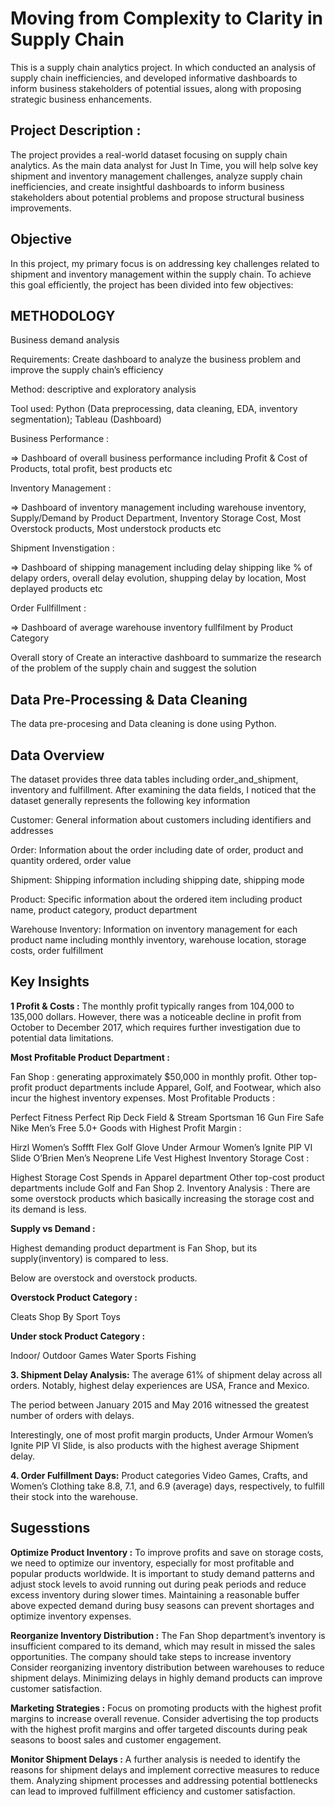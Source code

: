 # Moving from Complexity to Clarity in Supply Chain

This is a supply chain analytics project. In which conducted an analysis of supply chain inefficiencies, and developed informative dashboards to inform business stakeholders of potential issues, along with proposing strategic business enhancements.

## Project Description :
The project provides a real-world dataset focusing on supply chain analytics. As the main data analyst for Just In Time, you will help solve key shipment and inventory management challenges, analyze supply chain inefficiencies, and create insightful dashboards to inform business stakeholders about potential problems and propose structural business improvements.

## Objective 
In this project, my primary focus is on addressing key challenges related to shipment and inventory management within the supply chain. To achieve this goal efficiently, the project has been divided into few objectives:

## METHODOLOGY

Business demand analysis

Requirements: Create dashboard to analyze the business problem and improve the supply chain’s efficiency

Method: descriptive and exploratory analysis

Tool used: Python (Data preprocessing, data cleaning, EDA, inventory segmentation); Tableau (Dashboard)

Business Performance : 

=> Dashboard of overall business performance including Profit & Cost of Products, total profit, best products etc 

Inventory Management :

=> Dashboard of inventory management including warehouse inventory, Supply/Demand by Product Department, Inventory Storage Cost, Most Overstock products, Most understock products etc

Shipment Invenstigation :

=> Dashboard of shipping management including delay shipping like % of delapy orders, overall delay evolution, shupping delay by location, Most deplayed products etc 

Order Fullfillment : 

=> Dashboard of average warehouse inventory fullfilment by Product Category

Overall story of Create an interactive dashboard to summarize the research of the problem of the supply chain and suggest the solution

## Data Pre-Processing & Data Cleaning 

The data pre-procesing and Data cleaning is done using Python. 

## Data Overview 
The dataset provides three data tables including order_and_shipment, inventory and fulfillment. After examining the data fields, I noticed that the dataset generally represents the following key information

Customer: General information about customers including identifiers and addresses

Order: Information about the order including date of order, product and quantity ordered, order value

Shipment: Shipping information including shipping date, shipping mode

Product: Specific information about the ordered item including product name, product category, product department

Warehouse Inventory: Information on inventory management for each product name including monthly inventory, warehouse location, storage costs, order fulfillment

## Key Insights 

**1 Profit & Costs :**
The monthly profit typically ranges from 104,000 to 135,000 dollars. However, there was a noticeable decline in profit from October to December 2017, which requires further investigation due to potential data limitations.

**Most Profitable Product Department :**

Fan Shop : generating approximately $50,000 in monthly profit.
Other top-profit product departments include Apparel, Golf, and Footwear, which also incur the highest inventory expenses.
Most Profitable Products :

Perfect Fitness Perfect Rip Deck
Field & Stream Sportsman 16 Gun Fire Safe
Nike Men’s Free 5.0+
Goods with Highest Profit Margin :

Hirzl Women’s Soffft Flex Golf Glove
Under Armour Women’s Ignite PIP VI Slide
O’Brien Men’s Neoprene Life Vest
Highest Inventory Storage Cost :

Highest Storage Cost Spends in Apparel department
Other top-cost product departments include Golf and Fan Shop
2. Inventory Analysis :
There are some overstock products which basically increasing the storage cost and its demand is less.

**Supply vs Demand :**

Highest demanding product department is Fan Shop, but its supply(inventory) is compared to less.

Below are overstock and overstock products.

**Overstock Product Category :**

Cleats
Shop By Sport
Toys

**Under stock Product Category :**

Indoor/ Outdoor Games
Water Sports
Fishing

**3. Shipment Delay Analysis:**
The average 61% of shipment delay across all orders. Notably, highest delay experiences are USA, France and Mexico.

The period between January 2015 and May 2016 witnessed the greatest number of orders with delays.

Interestingly, one of most profit margin products, Under Armour Women’s Ignite PIP VI Slide, is also products with the highest average Shipment delay.

**4. Order Fulfillment Days:**
Product categories Video Games, Crafts, and Women’s Clothing take 8.8, 7.1, and 6.9 (average) days, respectively, to fulfill their stock into the warehouse.


## Sugesstions 

**Optimize Product Inventory :**
To improve profits and save on storage costs, we need to optimize our inventory, especially for most profitable and popular products worldwide. It is important to study demand patterns and adjust stock levels to avoid running out during peak periods and reduce excess inventory during slower times. Maintaining a reasonable buffer above expected demand during busy seasons can prevent shortages and optimize inventory expenses.

**Reorganize Inventory Distribution :**
The Fan Shop department’s inventory is insufficient compared to its demand, which may result in missed the sales opportunities. The company should take steps to increase inventory
Consider reorganizing inventory distribution between warehouses to reduce shipment delays. Minimizing delays in highly demand products can improve customer satisfaction.

**Marketing Strategies :**
Focus on promoting products with the highest profit margins to increase overall revenue. Consider advertising the top products with the highest profit margins and offer targeted discounts during peak seasons to boost sales and customer engagement.

**Monitor Shipment Delays :**
A further analysis is needed to identify the reasons for shipment delays and implement corrective measures to reduce them. Analyzing shipment processes and addressing potential bottlenecks can lead to improved fulfillment efficiency and customer satisfaction.
